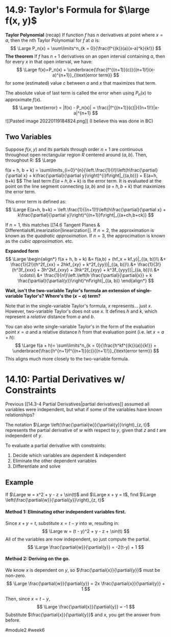 # 14.9: Taylor's Formula for $\large f(x, y)$
**Taylor Polynomial** (recap)
If function $f$ has $n$ derivatives at point where $x = a$, then the nth Taylor Polynomial for $f$ at $a$ is:
$$
\Large
P_n(x) = \sum\limits^n_{k = 0}{\frac{f^{(k)}(a)(x-a)^k}{k!}}
$$
**The theorem**
If $f$ has $n + 1$ derivatives on an open interval containing $a$, then for every $x$ in that open interval, we have:
$$
\Large
f(x)=P_n(x) + \underbrace{\frac{f^{(n+1)}(c)}{(n+1)!}(x-a)^{n+1}}_{\text{error term}}
$$
for some (estimated) value $c$ between $a$ and $x$ that maximizes that term.

The absolute value of last term is called the error when using $P_n(x)$ to approximate $f(x)$.
$$
\Large
\text{error} = |f(x) - P_n(x)| = \frac{|f^{(n+1)}(c)|}{(n+1)!}|x-a|^{n+1}
$$
![[Pasted image 20220119184824.png]]
(I believe this was done in BC)

## Two Variables
Suppose $f(x, y)$ and its partials through order $n+1$ are continuous throughout open rectangular region $R$ centered around $(a, b)$. 
Then, throughout R:
$$
\Large

f(a + h, b + k) = \sum\limits_{i=0}^{n}{\left.\frac{1}{i!}\left(h\frac{\partial}{\partial x} + k\frac{\partial}{\partial y}\right)^{i}f\right|_{(a,b)}} + E(a+h, b+k)
$$
The last term $E(a+h, b+k)$ is the error term. It is evaluated at the point on the line segment connecting $(a, b)$ and $(a + h, b + k)$ that maximizes the error term.

This error term is defined as:
$$
\Large
E(a+h, b+k) = \left.\frac{1}{(n+1)!}\left(h\frac{\partial}{\partial x} + k\frac{\partial}{\partial y}\right)^{(n+1)}f\right|_{(a+ch,b+ck)}
$$

If $n = 1$, this matches [[14.6 Tangent Planes & Differentials#Linearization|linearization]].
If $n = 2$, the approximation is known as the *quadratic approximation*.
If $n=3$, the approcimation is known as the *cubic approximation*.
etc.

**Expanded form**
$$
\Large
\begin{align*}
f(a + h, b + k) &= f(a,b) + (hf_x + kf_y)|_{(a, b)}\\
&+ \frac{1}{2!}(h^2f_{xx} + 2hkf_{xy} + k^2f_{yy})|_{(a, b)}\\
&+ \frac{1}{3!}(h^3f_{xxx} + 3h^2kf_{xxy} + 3hk^2f_{xyy} + k^3f_{yyy})|_{(a, b)}\\
&+ \cdots\\
&+ \frac{1}{n!}\left.\left(h \frac{\partial}{\partial{x}} + k \frac{\partial}{\partial{y}}\right)^nf\right|_{(a, b)}
\end{align*}
$$

**Wait, isn't the two-variable Taylor's formula an extension of single-variable Taylor's? Where's the $(x-a)$ term?**

Note that in the single-variable Taylor's formula, $x$ represents... just $x$.
However, two-variable Taylor's does not use $x$. It defines $h$ and $k$, which represent a *relative* distance from $a$ and $b$.

You can also write single-variable Taylor's in the form of the evaluation point $x = a$ and a relative distance $h$ from that evaluation point (i.e. let $x = a + h$):
$$
\Large
f(a + h)= \sum\limits^n_{k = 0}{\frac{h^kf^{(k)}(a)}{k!}} + \underbrace{\frac{h^{n+1}f^{(n+1)}(c)}{(n+1)!}}_{\text{error term}}
$$
This aligns much more closely to the two-variable formula.

# 14.10: Partial Derivatives w/ Constraints
Previous [[14.3-4 Partial Derivatives|partial derivatives]] assumed all variables were independent, but what if some of the variables have known relationships?

The notation $\Large \left(\frac{\partial{w}}{\partial{y}}\right)_{z, t}$ represents the partial derivative of $w$ with respect to $y$, given that $z$ and $t$ are independent of $y$.

To evaluate a partial derivative with constraints:
1. Decide which variables are dependent & independent
2. Eliminate the other dependent variables
3. Differentiate and solve

## Example
If $\Large w = x^2 + y - z + \sin(t)$ and $\Large x + y = t$, find $\Large \left(\frac{\partial{w}}{\partial{y}}\right)_{z, t}$

#### Method 1: Eliminating other independent variables first.
Since $x + y = t$, substitute $x = t - y$ into $w$, resulting in:
$$
\Large
w = (t - y)^2 + y - z + \sin(t)
$$
All of the variables are now independent, so just compute the partial.
$$
\Large
\frac{\partial{w}}{\partial{y}} = -2(t-y) + 1
$$

#### Method 2: Deriving on the go.
We know $x$ is dependent on $y$, so $\frac{\partial{x}}{\partial{y}}$ must be non-zero.
$$
\Large
\frac{\partial{w}}{\partial{y}} = 2x \frac{\partial{x}}{\partial{y}} + 1
$$

Then, since $x = t - y$,
$$
\Large
\frac{\partial{x}}{\partial{y}} = -1
$$
Substitute $\frac{\partial{x}}{\partial{y}}$ and $x$, you get the answer from before.

#module2 #week6